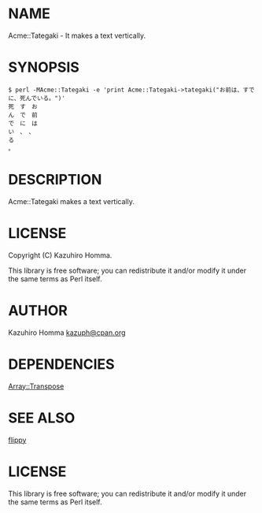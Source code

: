 # NAME

Acme::Tategaki - It makes a text vertically.

# SYNOPSIS

    $ perl -MAcme::Tategaki -e 'print Acme::Tategaki->tategaki("お前は、すでに、死んでいる。")'
    死　す　お
    ん　で　前
    で　に　は
    い　、　、
    る
    。

# DESCRIPTION

Acme::Tategaki makes a text vertically.

# LICENSE

Copyright (C) Kazuhiro Homma.

This library is free software; you can redistribute it and/or modify
it under the same terms as Perl itself.

# AUTHOR

Kazuhiro Homma <kazuph@cpan.org>

# DEPENDENCIES

[Array::Transpose](http://search.cpan.org/perldoc?Array::Transpose)

# SEE ALSO

[flippy](https://rubygems.org/gems/flippy)

# LICENSE

This library is free software; you can redistribute it and/or modify
it under the same terms as Perl itself.
